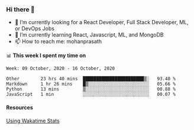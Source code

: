 ### Hi there 👋

- 🔭 I’m currently looking for a React Developer, Full Stack Developer, ML, or DevOps Jobs
- 🌱 I’m currently learning React, Javascript, ML, and MongoDB
- 📫 How to reach me: mohanprasath

📊 **This week I spent my time on**
<!--START_SECTION:waka-->
```text
Week: 09 October, 2020 - 16 October, 2020

Other        23 hrs 40 mins  ███████████████████████▒░   93.40 % 
Markdown     1 hr 26 mins    █▒░░░░░░░░░░░░░░░░░░░░░░░   05.66 % 
Python       13 mins         ▒░░░░░░░░░░░░░░░░░░░░░░░░   00.88 % 
JavaScript   1 min           ░░░░░░░░░░░░░░░░░░░░░░░░░   00.07 % 
```
<!--END_SECTION:waka-->

#### Resources
[Using Wakatime Stats](https://github.com/marketplace/actions/waka-readme)
